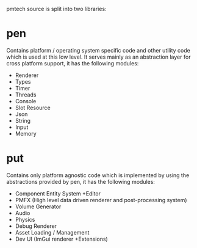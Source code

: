 
pmtech source is split into two libraries:

# pen
Contains platform / operating system specific code and other utility code which is used at this low level. It serves mainly as an abstraction layer for cross platform support, it has the following modules:

- Renderer
- Types
- Timer
- Threads
- Console
- Slot Resource
- Json
- String
- Input
- Memory

# put
Contains only platform agnostic code which is implemented by using the abstractions provided by pen, it has the following modules:

- Component Entity System +Editor
- PMFX (High level data driven renderer and post-processing system)
- Volume Generator
- Audio
- Physics
- Debug Renderer
- Asset Loading / Management
- Dev UI (ImGui renderer +Extensions)

